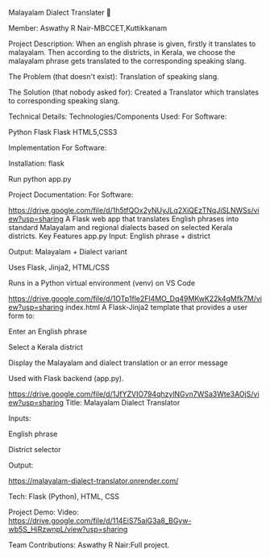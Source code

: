 Malayalam Dialect Translater 🎯


Member:
Aswathy R Nair-MBCCET,Kuttikkanam

Project Description:
When an english phrase is given, firstly it translates to malayalam. Then according to the districts, in Kerala, we choose the malayalam 
phrase gets translated to the corresponding speaking slang.

The Problem (that doesn't exist):
Translation of speaking slang.

The Solution (that nobody asked for):
Created a Translator which translates to corresponding speaking slang.

Technical Details:
Technologies/Components Used:
For Software:

Python
Flask
Flask
HTML5,CSS3

Implementation
For Software:

Installation:
flask

Run
python app.py

Project Documentation:
For Software:


https://drive.google.com/file/d/1h5tfQOx2yNUyJLq2XiQEzTNqJiSLNWSs/view?usp=sharing
A Flask web app that translates English phrases into standard Malayalam and regional dialects based on selected Kerala districts.
Key Features
app.py
Input: English phrase + district

Output: Malayalam + Dialect variant

Uses Flask, Jinja2, HTML/CSS

Runs in a Python virtual environment (venv) on VS Code

https://drive.google.com/file/d/1OTp1fle2Fl4MO_Dq49MKwK22k4gMfk7M/view?usp=sharing
index.html 
A Flask-Jinja2 template that provides a user form to:

Enter an English phrase

Select a Kerala district

Display the Malayalam and dialect translation or an error message

Used with Flask backend (app.py).

https://drive.google.com/file/d/1JfYZVIO794qhzylNGvn7WSa3Wte3AOjS/view?usp=sharing
Title: Malayalam Dialect Translator

Inputs:

English phrase

District selector

Output:

https://malayalam-dialect-translator.onrender.com/

Tech: Flask (Python), HTML, CSS




Project Demo:
Video:
https://drive.google.com/file/d/114EiS75aiG3a8_BGyw-wb5S_HiRzwnpL/view?usp=sharing


Team Contributions:
Aswathy R Nair:Full project.
